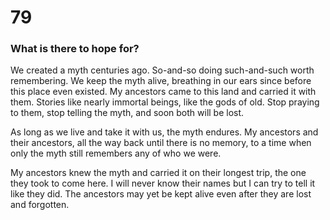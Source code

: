 # 79

### What is there to hope for?

We created a myth centuries ago. So-and-so doing such-and-such worth remembering. We keep the myth alive, breathing in our ears since before this place even existed. My ancestors came to this land and carried it with them. Stories like nearly immortal beings, like the gods of old. Stop praying to them, stop telling the myth, and soon both will be lost.

As long as we live and take it with us, the myth endures. My ancestors and their ancestors, all the way back until there is no memory, to a time when only the myth still remembers any of who we were. 

My ancestors knew the myth and carried it on their longest trip, the one they took to come here. I will never know their names but I can try to tell it like they did. The ancestors may yet be kept alive even after they are lost and forgotten. 